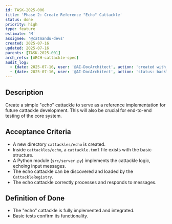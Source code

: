 ```yaml
---
id: TASK-2025-006
title: 'Phase 2: Create Reference "Echo" Cattackle'
status: done
priority: high
type: feature
estimate: 'M'
assignee: '@catmandu-devs'
created: 2025-07-16
updated: 2025-07-16
parents: [TASK-2025-001]
arch_refs: [ARCH-cattackle-spec]
audit_log:
  - {date: 2025-07-16, user: '@AI-DocArchitect', action: 'created with status backlog'}
  - {date: 2025-07-16, user: '@AI-DocArchitect', action: 'status: backlog → done'}
---
```

## Description
Create a simple "echo" cattackle to serve as a reference implementation for future cattackle development. This will also be crucial for end-to-end testing of the core system.

## Acceptance Criteria
- A new directory `cattackles/echo` is created.
- Inside `cattackles/echo`, a `cattackle.toml` file exists with the basic structure.
- A Python module (`src/server.py`) implements the cattackle logic, echoing input messages.
- The echo cattackle can be discovered and loaded by the `CattackleRegistry`.
- The echo cattackle correctly processes and responds to messages.

## Definition of Done
- The "echo" cattackle is fully implemented and integrated.
- Basic tests confirm its functionality.
